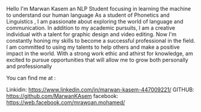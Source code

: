 
Hello I'm Marwan Kasem an NLP Student focusing in learning the machine to understand our human language As a student of Phonetics and Linguistics , 
I am passionate about exploring the world of language and communication. 
In addition to my academic pursuits, I am a creative individual with a talent for graphic design and video editing. 
Now I'm constantly honing my skills to become a successful professional in the field. 
I am committed to using my talents to help others and make a positive impact in the world. With a strong work ethic and athirst for knowledge, 
am excited to pursue opportunities that will allow me to grow both personally and professionally

You can find me at : 

Linkidin: https://www.linkedin.com/in/marwan-kasem-447009221/
GITHUB:   https://github.com/MarwanKAsem
facebook: https://web.facebook.com/mrawoan.mohamed/ 
